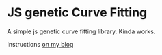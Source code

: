 # JS genetic Curve Fitting

A simple js genetic curve fitting library. Kinda works.

Instructions [on my blog](http://www.nicassio.it/daniele/blog/?p=482)
